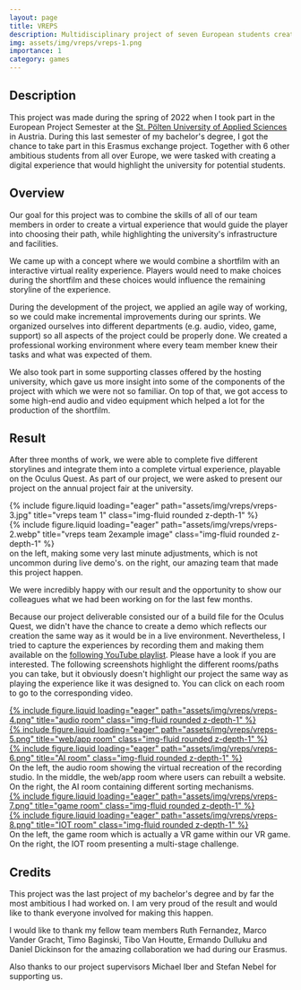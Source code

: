 ```yaml
---
layout: page
title: VREPS
description: Multidisciplinary project of seven European students creating an interactive short film
img: assets/img/vreps/vreps-1.png
importance: 1
category: games
---
```

## Description
This project was made during the spring of 2022 when I took part in the European Project Semester at the [St. Pölten University of Applied Sciences](https://www.fhstp.ac.at/en?set_language=en) in Austria. During this last semester of my bachelor's degree, I got the chance to take part in this Erasmus exchange project. Together with 6 other ambitious students from all over Europe, we were tasked with creating a digital experience that would highlight the university for potential students.

## Overview
Our goal for this project was to combine the skills of all of our team members in order to create a virtual experience that would guide the player into choosing their path, while highlighting the university's infrastructure and facilities.

We came up with a concept where we would combine a shortfilm with an interactive virtual reality experience. Players would need to make choices during the shortfilm and these choices would influence the remaining storyline of the experience.

During the development of the project, we applied an agile way of working, so we could make incremental improvements during our sprints. We organized ourselves into different departments (e.g. audio, video, game, support) so all aspects of the project could be properly done. We created a professional working environment where every team member knew their tasks and what was expected of them.

We also took part in some supporting classes offered by the hosting university, which gave us more insight into some of the components of the project with which we were not so familiar. On top of that, we got access to some high-end audio and video equipment which helped a lot for the production of the shortfilm.

## Result
After three months of work, we were able to complete five different storylines and integrate them into a complete virtual experience, playable on the Oculus Quest. As part of our project, we were asked to present our project on the annual project fair at the university.

<div class="row">
    <div class="col-sm mt-2 mt-md-0">
        {% include figure.liquid loading="eager" path="assets/img/vreps/vreps-3.jpg" title="vreps team 1" class="img-fluid rounded z-depth-1" %}
    </div>
    <div class="col-sm mt-2 mt-md-0">
        {% include figure.liquid loading="eager" path="assets/img/vreps/vreps-2.webp" title="vreps team 2example image" class="img-fluid rounded z-depth-1" %}
    </div>
</div>

<div class="caption">
    on the left, making some very last minute adjustments, which is not uncommon during live demo's. on the right, our amazing team that made this project happen.
</div>

We were incredibly happy with our result and the opportunity to show our colleagues what we had been working on for the last few months.

Because our project deliverable consisted our of a build file for the Oculus Quest, we didn't have the chance to create a demo which reflects our creation the same way as it would be in a live environment. Nevertheless, I tried to capture the experiences by recording them and making them available on the [following YouTube playlist](https://www.youtube.com/watch?v=UY3OQ8xoT1w&list=PLHLqpInshc00Cn7GziSWT_IejGgUDWW7W&ab_channel=CasperDeKeyser). Please have a look if you are interested. The following screenshots highlight the different rooms/paths you can take, but it obviously doesn't highlight our project the same way as playing the experience like it was designed to. You can click on each room to go to the corresponding video.

<div class="row">
    <div class="col-sm mt-2 mt-md-0">
    <a href="https://www.youtube.com/watch?v=UY3OQ8xoT1w&list=PLHLqpInshc00Cn7GziSWT_IejGgUDWW7W&ab_channel=CasperDeKeyser">
        {% include figure.liquid loading="eager" path="assets/img/vreps/vreps-4.png" title="audio room" class="img-fluid rounded z-depth-1" %}
        </a>
    </div>
    <div class="col-sm mt-2 mt-md-0">
    <a href="https://www.youtube.com/watch?v=iseI4IvjW-U&list=PLHLqpInshc00Cn7GziSWT_IejGgUDWW7W&index=4&ab_channel=CasperDeKeyser">
        {% include figure.liquid loading="eager" path="assets/img/vreps/vreps-5.png" title="web/app room" class="img-fluid rounded z-depth-1" %}
        </a>
    </div>
    <div class="col-sm mt-2 mt-md-0">
    <a href="https://www.youtube.com/watch?v=eo8Ex1kZWG0&list=PLHLqpInshc00Cn7GziSWT_IejGgUDWW7W&index=3&ab_channel=CasperDeKeyser">
        {% include figure.liquid loading="eager" path="assets/img/vreps/vreps-6.png" title="AI room" class="img-fluid rounded z-depth-1" %}
        </a>
    </div>
</div>

<div class="caption">
    On the left, the audio room showing the virtual recreation of the recording studio. In the middle, the web/app room where users can rebuilt a website. On the right, the AI room containing different sorting mechanisms.
</div>

<div class="row">
        <div class="col-sm mt-2 mt-md-0">
    <a href="https://www.youtube.com/watch?v=2w0P5G7Z1Ac&list=PLHLqpInshc00Cn7GziSWT_IejGgUDWW7W&index=2&ab_channel=CasperDeKeyser">
        {% include figure.liquid loading="eager" path="assets/img/vreps/vreps-7.png" title="game room" class="img-fluid rounded z-depth-1" %}
        </a>
    </div>
            <div class="col-sm mt-2 mt-md-0">
    <a href="https://www.youtube.com/watch?v=GLzAE8iWdzc&list=PLHLqpInshc00Cn7GziSWT_IejGgUDWW7W&index=5&ab_channel=CasperDeKeyser">
        {% include figure.liquid loading="eager" path="assets/img/vreps/vreps-8.png" title="IOT room" class="img-fluid rounded z-depth-1" %}
        </a>
    </div>
</div>

<div class="caption">
    On the left, the game room which is actually a VR game within our VR game. On the right, the IOT room presenting a multi-stage challenge.
</div>

## Credits
This project was the last project of my bachelor's degree and by far the most ambitious I had worked on. I am very proud of the result and would like to thank everyone involved for making this happen.

I would like to thank my fellow team members Ruth Fernandez, Marco Vander Gracht, Timo Baginski, Tibo Van Houtte, Ermando Dulluku and Daniel Dickinson for the amazing collaboration we had during our Erasmus.

Also thanks to our project supervisors Michael Iber and Stefan Nebel for supporting us.
